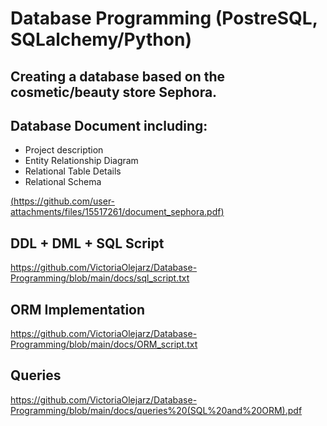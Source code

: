 # Database Programming (PostreSQL, SQLalchemy/Python)

## Creating a database based on the cosmetic/beauty store Sephora.
## Database Document including:
- Project description
- Entity Relationship Diagram
- Relational Table Details
- Relational Schema

[(https://github.com/user-attachments/files/15517261/document_sephora.pdf)](https://github.com/VictoriaOlejarz/Database-Programming/blob/main/docs/document_sephora.pdf)

## DDL + DML + SQL Script
https://github.com/VictoriaOlejarz/Database-Programming/blob/main/docs/sql_script.txt

## ORM Implementation
https://github.com/VictoriaOlejarz/Database-Programming/blob/main/docs/ORM_script.txt

## Queries
https://github.com/VictoriaOlejarz/Database-Programming/blob/main/docs/queries%20(SQL%20and%20ORM).pdf


